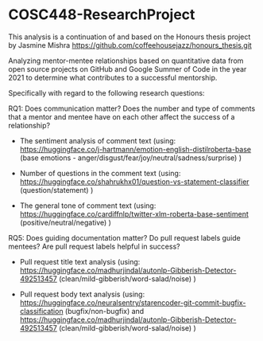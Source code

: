 # COSC448-ResearchProject
This analysis is a continuation of and based on the Honours thesis project by Jasmine Mishra https://github.com/coffeehousejazz/honours_thesis.git

Analyzing mentor-mentee relationships based on quantitative data from open source projects on GitHub and Google Summer of Code in the year 2021 to determine what contributes to a successful mentorship. 


Specifically with regard to the following research questions:

RQ1: Does communication matter? Does the number and type of comments that a mentor and mentee have on each other affect the success of a relationship?

- The sentiment analysis of comment text (using: https://huggingface.co/j-hartmann/emotion-english-distilroberta-base (base emotions - anger/disgust/fear/joy/neutral/sadness/surprise) )
  
- Number of questions in the comment text (using: https://huggingface.co/shahrukhx01/question-vs-statement-classifier (question/statement) )

- The general tone of comment text (using: https://huggingface.co/cardiffnlp/twitter-xlm-roberta-base-sentiment (positive/neutral/negative) )



RQ5: Does guiding documentation matter? Do pull request labels guide mentees? Are pull request labels helpful in success?

- Pull request title text analysis (using: https://huggingface.co/madhurjindal/autonlp-Gibberish-Detector-492513457 (clean/mild-gibberish/word-salad/noise) )
  
- Pull request body text analysis (using: https://huggingface.co/neuralsentry/starencoder-git-commit-bugfix-classification (bugfix/non-bugfix) and https://huggingface.co/madhurjindal/autonlp-Gibberish-Detector-492513457 (clean/mild-gibberish/word-salad/noise) )





